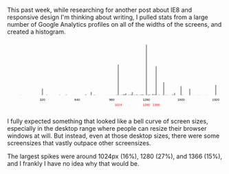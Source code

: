 This past week, while researching for another post about IE8 and responsive
design I'm thinking about writing, I pulled stats from a large number of
Google Analytics profiles on all of the widths of the screens, and created a
histogram.

<svg xmlns="http://www.w3.org/2000/svg" viewBox="0 0 800 260" width="800" height="260" style="max-width:100%;">
	<style>
		rect {
			fill: #999;
		}
		text {
			text-anchor: middle;
			font-size: 12px;
			font-family: sans-serif;
		}
	</style>
	<rect x="0" y="199.9984" width="4" height="0.0016" />
	<rect x="4" y="199.9998" width="4" height="0.0002" />
	<rect x="8" y="199.9397" width="4" height="0.0603" />
	<rect x="32" y="199.9999" width="4" height="0.0001" />
	<rect x="40" y="199.9998" width="4" height="0.0002" />
	<rect x="44" y="199.9996" width="4" height="0.0004" />
	<rect x="48" y="199.4973" width="4" height="0.5027" />
	<rect x="52" y="199.9412" width="4" height="0.0588" />
	<rect x="56" y="199.9994" width="4" height="0.0006" />
	<rect x="60" y="199.9926" width="4" height="0.0074" />
	<rect x="64" y="199.9988" width="4" height="0.0012" />
	<rect x="68" y="199.9769" width="4" height="0.0231" />
	<rect x="72" y="199.9745" width="4" height="0.0255" />
	<rect x="76" y="199.9981" width="4" height="0.0019" />
	<rect x="80" y="199.9992" width="4" height="0.0008" />
	<rect x="84" y="199.9948" width="4" height="0.0052" />
	<rect x="88" y="199.9751" width="4" height="0.0249" />
	<rect x="92" y="199.8974" width="4" height="0.1026" />
	<rect x="96" y="199.8947" width="4" height="0.1053" />
	<rect x="100" y="199.9955" width="4" height="0.0045" />
	<rect x="104" y="199.9984" width="4" height="0.0016" />
	<rect x="108" y="199.9961" width="4" height="0.0039" />
	<rect x="112" y="199.9897" width="4" height="0.0103" />
	<rect x="116" y="199.9815" width="4" height="0.0185" />
	<rect x="120" y="199.9877" width="4" height="0.0123" />
	<rect x="124" y="199.9340" width="4" height="0.0660" />
	<rect x="128" y="175.6942" width="4" height="24.3058" />
	<rect x="132" y="199.9996" width="4" height="0.0004" />
	<rect x="136" y="199.9820" width="4" height="0.0180" />
	<rect x="140" y="199.9775" width="4" height="0.0225" />
	<rect x="144" y="198.3329" width="4" height="1.6671" />
	<rect x="148" y="199.9285" width="4" height="0.0715" />
	<rect x="152" y="199.9673" width="4" height="0.0327" />
	<rect x="156" y="199.9980" width="4" height="0.0020" />
	<rect x="160" y="199.9698" width="4" height="0.0302" />
	<rect x="164" y="199.9996" width="4" height="0.0004" />
	<rect x="168" y="199.9984" width="4" height="0.0016" />
	<rect x="172" y="199.9941" width="4" height="0.0059" />
	<rect x="176" y="199.9984" width="4" height="0.0016" />
	<rect x="180" y="199.9982" width="4" height="0.0018" />
	<rect x="184" y="199.9991" width="4" height="0.0009" />
	<rect x="188" y="199.9979" width="4" height="0.0021" />
	<rect x="192" y="198.5551" width="4" height="1.4449" />
	<rect x="196" y="199.9983" width="4" height="0.0017" />
	<rect x="200" y="199.9978" width="4" height="0.0022" />
	<rect x="204" y="199.9977" width="4" height="0.0023" />
	<rect x="208" y="199.9989" width="4" height="0.0011" />
	<rect x="212" y="199.7888" width="4" height="0.2112" />
	<rect x="216" y="197.9806" width="4" height="2.0194" />
	<rect x="220" y="199.9976" width="4" height="0.0024" />
	<rect x="224" y="199.9990" width="4" height="0.0010" />
	<rect x="228" y="199.9474" width="4" height="0.0526" />
	<rect x="232" y="199.9990" width="4" height="0.0010" />
	<rect x="236" y="199.9975" width="4" height="0.0025" />
	<rect x="240" y="199.5178" width="4" height="0.4822" />
	<rect x="244" y="199.9956" width="4" height="0.0044" />
	<rect x="248" y="199.9913" width="4" height="0.0087" />
	<rect x="252" y="199.9986" width="4" height="0.0014" />
	<rect x="256" y="199.7728" width="4" height="0.2272" />
	<rect x="260" y="199.9990" width="4" height="0.0010" />
	<rect x="264" y="199.9982" width="4" height="0.0018" />
	<rect x="268" y="199.9984" width="4" height="0.0016" />
	<rect x="272" y="199.9637" width="4" height="0.0363" />
	<rect x="276" y="199.9987" width="4" height="0.0013" />
	<rect x="280" y="199.9969" width="4" height="0.0031" />
	<rect x="284" y="199.9951" width="4" height="0.0049" />
	<rect x="288" y="197.2132" width="4" height="2.7868" />
	<rect x="292" y="199.9936" width="4" height="0.0064" />
	<rect x="296" y="199.9795" width="4" height="0.0205" />
	<rect x="300" y="199.9910" width="4" height="0.0090" />
	<rect x="304" y="199.9917" width="4" height="0.0083" />
	<rect x="308" y="188.0553" width="4" height="11.9447" />
	<rect x="312" y="199.9864" width="4" height="0.0136" />
	<rect x="316" y="199.9909" width="4" height="0.0091" />
	<rect x="320" y="198.3586" width="4" height="1.6414" />
	<rect x="324" y="199.9833" width="4" height="0.0167" />
	<rect x="328" y="199.8742" width="4" height="0.1258" />
	<rect x="332" y="199.9829" width="4" height="0.0171" />
	<rect x="336" y="199.9669" width="4" height="0.0331" />
	<rect x="340" y="199.7341" width="4" height="0.2659" />
	<rect x="344" y="199.9777" width="4" height="0.0223" />
	<rect x="348" y="199.9700" width="4" height="0.0300" />
	<rect x="352" y="199.9252" width="4" height="0.0748" />
	<rect x="356" y="199.9717" width="4" height="0.0283" />
	<rect x="360" y="199.8970" width="4" height="0.1030" />
	<rect x="364" y="199.9124" width="4" height="0.0876" />
	<rect x="368" y="199.9408" width="4" height="0.0592" />
	<rect x="372" y="199.9886" width="4" height="0.0114" />
	<rect x="376" y="199.9093" width="4" height="0.0907" />
	<rect x="380" y="199.9347" width="4" height="0.0653" />
	<rect x="384" y="199.2918" width="4" height="0.7082" />
	<rect x="388" y="199.9636" width="4" height="0.0364" />
	<rect x="392" y="199.7747" width="4" height="0.2253" />
	<rect x="396" y="199.6241" width="4" height="0.3759" />
	<rect x="400" y="199.2129" width="4" height="0.7871" />
	<rect x="404" y="198.7070" width="4" height="1.2930" />
	<rect x="408" y="86.3709" width="4" height="113.6291" />
	<rect x="412" y="199.6632" width="4" height="0.3368" />
	<rect x="416" y="199.7094" width="4" height="0.2906" />
	<rect x="420" y="198.9688" width="4" height="1.0312" />
	<rect x="424" y="199.3874" width="4" height="0.6126" />
	<rect x="428" y="196.4782" width="4" height="3.5218" />
	<rect x="432" y="196.6728" width="4" height="3.3272" />
	<rect x="436" y="192.7323" width="4" height="7.2677" />
	<rect x="440" y="199.4304" width="4" height="0.5696" />
	<rect x="444" y="199.5308" width="4" height="0.4692" />
	<rect x="448" y="197.7538" width="4" height="2.2462" />
	<rect x="452" y="199.8439" width="4" height="0.1561" />
	<rect x="456" y="196.7335" width="4" height="3.2665" />
	<rect x="460" y="188.9340" width="4" height="11.0660" />
	<rect x="464" y="199.6371" width="4" height="0.3629" />
	<rect x="468" y="198.6225" width="4" height="1.3775" />
	<rect x="472" y="199.5870" width="4" height="0.4130" />
	<rect x="476" y="196.8799" width="4" height="3.1201" />
	<rect x="480" y="199.2169" width="4" height="0.7831" />
	<rect x="484" y="199.4903" width="4" height="0.5097" />
	<rect x="488" y="199.4931" width="4" height="0.5069" />
	<rect x="492" y="198.0626" width="4" height="1.9374" />
	<rect x="496" y="197.3957" width="4" height="2.6043" />
	<rect x="500" y="197.5657" width="4" height="2.4343" />
	<rect x="504" y="199.6822" width="4" height="0.3178" />
	<rect x="508" y="199.9198" width="4" height="0.0802" />
	<rect x="512" y="12.1357" width="4" height="187.8643" />
	<rect x="516" y="199.5375" width="4" height="0.4625" />
	<rect x="520" y="197.4637" width="4" height="2.5363" />
	<rect x="524" y="197.7612" width="4" height="2.2388" />
	<rect x="528" y="199.6280" width="4" height="0.3720" />
	<rect x="532" y="199.3485" width="4" height="0.6515" />
	<rect x="536" y="195.3105" width="4" height="4.6895" />
	<rect x="540" y="198.8478" width="4" height="1.1522" />
	<rect x="544" y="196.2062" width="4" height="3.7938" />
	<rect x="548" y="92.8153" width="4" height="107.1847" />
	<rect x="552" y="199.4666" width="4" height="0.5334" />
	<rect x="556" y="199.6113" width="4" height="0.3887" />
	<rect x="560" y="198.4178" width="4" height="1.5822" />
	<rect x="564" y="199.9281" width="4" height="0.0719" />
	<rect x="568" y="199.7053" width="4" height="0.2947" />
	<rect x="572" y="198.9738" width="4" height="1.0262" />
	<rect x="576" y="151.8761" width="4" height="48.1239" />
	<rect x="580" y="199.9788" width="4" height="0.0212" />
	<rect x="584" y="198.8448" width="4" height="1.1552" />
	<rect x="588" y="199.4947" width="4" height="0.5053" />
	<rect x="592" y="199.7930" width="4" height="0.2070" />
	<rect x="596" y="199.6871" width="4" height="0.3129" />
	<rect x="600" y="199.9735" width="4" height="0.0265" />
	<rect x="604" y="199.8861" width="4" height="0.1139" />
	<rect x="608" y="197.7716" width="4" height="2.2284" />
	<rect x="612" y="198.6745" width="4" height="1.3255" />
	<rect x="616" y="191.6168" width="4" height="8.3832" />
	<rect x="620" y="199.7593" width="4" height="0.2407" />
	<rect x="624" y="199.9687" width="4" height="0.0313" />
	<rect x="628" y="199.9760" width="4" height="0.0240" />
	<rect x="632" y="199.9309" width="4" height="0.0691" />
	<rect x="636" y="199.9868" width="4" height="0.0132" />
	<rect x="640" y="166.2811" width="4" height="33.7189" />
	<rect x="644" y="198.9502" width="4" height="1.0498" />
	<rect x="648" y="199.5646" width="4" height="0.4354" />
	<rect x="652" y="199.9840" width="4" height="0.0160" />
	<rect x="656" y="199.9631" width="4" height="0.0369" />
	<rect x="660" y="199.9806" width="4" height="0.0194" />
	<rect x="664" y="199.9839" width="4" height="0.0161" />
	<rect x="668" y="199.8773" width="4" height="0.1227" />
	<rect x="672" y="176.0984" width="4" height="23.9016" />
	<rect x="676" y="199.5566" width="4" height="0.4434" />
	<rect x="680" y="199.9841" width="4" height="0.0159" />
	<rect x="684" y="199.4704" width="4" height="0.5296" />
	<rect x="688" y="199.9775" width="4" height="0.0225" />
	<rect x="692" y="199.8709" width="4" height="0.1291" />
	<rect x="696" y="199.9947" width="4" height="0.0053" />
	<rect x="700" y="199.8150" width="4" height="0.1850" />
	<rect x="704" y="199.4690" width="4" height="0.5310" />
	<rect x="708" y="199.8120" width="4" height="0.1880" />
	<rect x="712" y="199.8069" width="4" height="0.1931" />
	<rect x="716" y="199.7036" width="4" height="0.2964" />
	<rect x="720" y="199.9846" width="4" height="0.0154" />
	<rect x="724" y="199.9824" width="4" height="0.0176" />
	<rect x="728" y="199.7120" width="4" height="0.2880" />
	<rect x="732" y="199.8075" width="4" height="0.1925" />
	<rect x="736" y="199.6418" width="4" height="0.3582" />
	<rect x="740" y="199.9951" width="4" height="0.0049" />
	<rect x="744" y="199.9891" width="4" height="0.0109" />
	<rect x="748" y="199.9776" width="4" height="0.0224" />
	<rect x="752" y="199.8337" width="4" height="0.1663" />
	<rect x="756" y="199.9976" width="4" height="0.0024" />
	<rect x="760" y="199.8928" width="4" height="0.1072" />
	<rect x="764" y="199.9966" width="4" height="0.0034" />
	<rect x="768" y="161.7416" width="4" height="38.2584" />
	<rect x="772" y="199.9936" width="4" height="0.0064" />
	<rect x="776" y="199.9930" width="4" height="0.0070" />
	<rect x="780" y="199.9494" width="4" height="0.0506" />
	<rect x="784" y="199.9538" width="4" height="0.0462" />
	<rect x="788" y="199.9812" width="4" height="0.0188" />
	<rect x="792" y="199.9831" width="4" height="0.0169" />
	<rect x="796" y="199.9839" width="4" height="0.0161" />
	<text x="130" y="220">320</text>
	<text x="258" y="220">640</text>
	<text x="386" y="220">960</text>
	<text x="514" y="220">1280</text>
	<text x="642" y="220">1600</text>
	<text x="770" y="220">1920</text>
	<g fill="red">
	<text x="410" y="240">1024</text>
	<text x="514" y="240">1280</text>
	<text x="550" y="240">1366</text>
	</g>
</svg>

I fully expected something that looked like a bell curve of screen sizes,
especially in the desktop range where people can resize their browser windows
at will. But instead, even at those desktop sizes, there were some screensizes
that vastly outpace other screensizes.

The largest spikes were around 1024px (16%), 1280 (27%), and 1366 (15%), and I
frankly I have no idea why that would be.

